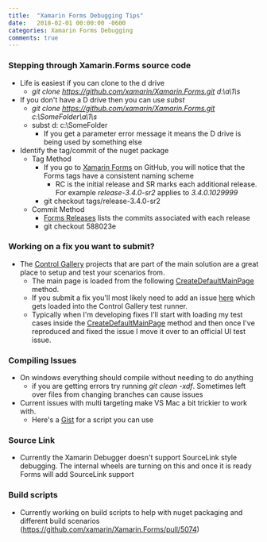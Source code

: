 ```yaml
--- 
title:  "Xamarin Forms Debugging Tips"
date:   2018-02-01 00:00:00 -0600
categories: Xamarin Forms Debugging
comments: true
---
```


### Stepping through Xamarin.Forms source code
- Life is easiest if you can clone to the d drive
    - *git clone https://github.com/xamarin/Xamarin.Forms.git d:\a\1\s*
- If you don't have a D drive then you can use *subst*
    - *git clone https://github.com/xamarin/Xamarin.Forms.git c:\SomeFolder\a\1\s*
    - subst d: c:\SomeFolder
        - If you get a parameter error message it means the D drive is being used by something else
- Identify the tag/commit of the nuget package
    - Tag Method
        - If you go to [Xamarin Forms](https://github.com/xamarin/Xamarin.Forms) on GitHub, you will notice that the Forms tags have a consistent naming scheme
            - RC is the initial release and SR marks each additional release. For example *release-3.4.0-sr2* applies to *3.4.0.1029999*
        - git checkout tags/release-3.4.0-sr2
    - Commit Method
        - [Forms Releases](https://github.com/xamarin/Xamarin.Forms/releases) lists the commits associated with each release
        - git checkout 588023e

### Working on a fix you want to submit?
- The [Control Gallery](https://github.com/xamarin/Xamarin.Forms/tree/master/Xamarin.Forms.ControlGallery.Android) projects that are part of the main solution are a great place to setup and test your scenarios from.
    - The main page is loaded from the following [CreateDefaultMainPage](https://github.com/xamarin/Xamarin.Forms/blob/78385f9fc1fc56dc88bd98e73bf9c8f2f2d0a90a/Xamarin.Forms.Controls/App.cs#L107) method. 
    - If you submit a fix you'll most likely need to add an issue [here](https://github.com/xamarin/Xamarin.Forms/tree/78385f9fc1fc56dc88bd98e73bf9c8f2f2d0a90a/Xamarin.Forms.Controls.Issues/Xamarin.Forms.Controls.Issues.Shared) which gets loaded into the Control Gallery test runner.
    - Typically when I'm developing fixes I'll start with loading my test cases inside the [CreateDefaultMainPage](https://github.com/xamarin/Xamarin.Forms/blob/78385f9fc1fc56dc88bd98e73bf9c8f2f2d0a90a/Xamarin.Forms.Controls/App.cs#L107) method and then once I've reproduced and fixed the issue I move it over to an official UI test issue.

### Compiling Issues
- On windows everything should compile without needing to do anything
    - if you are getting errors try running *git clean -xdf*. Sometimes left over files from changing branches can cause issues
- Current issues with multi targeting make VS Mac a bit trickier to work with.
    - Here's a [Gist](https://gist.github.com/PureWeen/92c1e1aff0c257c3decf0bcb8d6e9296) for a script you can use


### Source Link
- Currently the Xamarin Debugger doesn't support SourceLink style debugging. The internal wheels are turning on this and once it is ready Forms will add SourceLink support

### Build scripts
- Currently working on build scripts to help with nuget packaging and different build scenarios (https://github.com/xamarin/Xamarin.Forms/pull/5074)